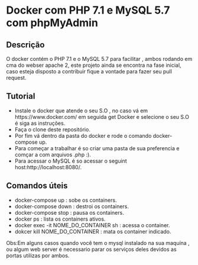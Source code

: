 <h1>Docker com PHP  7.1 e MySQL 5.7 com phpMyAdmin</h1>

<h2>Descrição</h2>
<p>O docker contém o PHP 7.1 e o MySQL 5.7 para facilitar , ambos rodando em cma do webser apache 2, este projeto ainda se encontra na fase inicial, caso esteja disposto a contribuir fique a vontade para fazer seu pull request.</p>

<h2>Tutorial</h2>
    <ul>
        <li>Instale o docker que atende o seu S.O , no caso vá em 
        https://www.docker.com/ em seguida get Docker e selecione o seu S.O é siga as instruções.</li>
        <li>Faça o clone deste repositório.</li>
        <li>Por fim vá dentro da pasta do docker e rode o comando docker-compose up.</li>
        <li>Para começar a trabalhar é so criar uma pasta de sua preferencia e comçar a com arquivos .php :).</li>
        <li>Para acessar o MySQL é so acessar o seguint host:http://localhost:8080/.</li>
    </ul>

<h2>Comandos úteis</h2>
    <ul>
        <li>docker-compose up : sobe os containers.</li>
        <li>docker-compose down : destroi os containers.</li>
        <li>docker-compose stop : pausa os containers.</li>
        <li>docker ps : lista os containers ativos.</li>
        <li>docker exec -it NOME_DO_CONTAINER sh : acessa o container.</li>
        <li>dokcer kill NOME_DO_CONTAINER : mata os container indicado.</li>
    </ul>
<p>Obs:Em alguns casos quando você tem o mysql instalado na sua maquína , ou algum web server é necessario parar os serviços deles devidos as portas utilizas por ambos.</p>